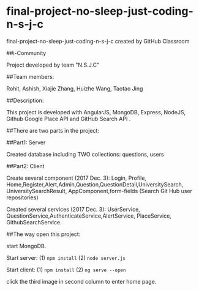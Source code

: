 # final-project-no-sleep-just-coding-n-s-j-c
final-project-no-sleep-just-coding-n-s-j-c created by GitHub Classroom


##i-Community

Project developed by team "N.S.J.C"

##Team members: 

Rohit, Ashish, Xiajie Zhang, Huizhe Wang, Taotao Jing

##Description:

This project is developed with AngularJS, MongoDB, Express, NodeJS, Github Google Place API and GitHub Search API .

##There are two parts in the project:

##Part1: Server

Created database including TWO collections: questions, users

##Part2: Client

Create several component (2017 Dec. 3): Login, Profile, Home,Register,Alert,Admin,Question,QuestionDetail,UniversitySearch, UniversitySearchResult, AppComponent,form-fields (Search Git Hub user repositories)

Created several services (2017 Dec. 3): UserService, QuestionService,AuthenticateService,AlertService, PlaceService, GithubSearchService.

##The way open this project:

start MongoDB.

Start server: (1) `npm install` (2) `node server.js`

Start client: (1) `npm install` (2) `ng serve --open`

click the third image in second column to enter home page.

